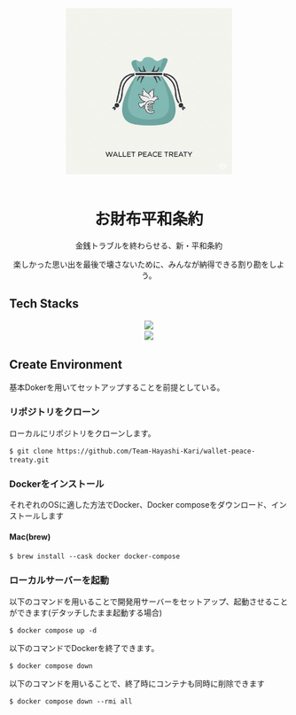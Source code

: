 <div align="center">
	<img width="300px", src="./images/wallet-peace-treaty-icon.png"/>
</div>

</br>

<h1 align="center">お財布平和条約</h1>
<div align="center">

金銭トラブルを終わらせる、新・平和条約

楽しかった思い出を最後で壊さないために、みんなが納得できる割り勘をしよう。

</div>

## Tech Stacks

<p align="center">
  <a href="https://skillicons.dev">
    <img src="https://skillicons.dev/icons?i=docker,postgresql,html,css,javascript,typescript&theme=light" />
		</br>
		<img src="https://skillicons.dev/icons?i=nodejs,pnpm,vite,react,emotion&theme=light" />
  </a>
</p>

## Create Environment
基本Dokerを用いてセットアップすることを前提としている。

### リポジトリをクローン
ローカルにリポジトリをクローンします。
```
$ git clone https://github.com/Team-Hayashi-Kari/wallet-peace-treaty.git
```

### Dockerをインストール
それぞれのOSに適した方法でDocker、Docker composeをダウンロード、インストールします

#### Mac(brew)
```
$ brew install --cask docker docker-compose
```

### ローカルサーバーを起動
以下のコマンドを用いることで開発用サーバーをセットアップ、起動させることができます(デタッチしたまま起動する場合)
```
$ docker compose up -d
```
以下のコマンドでDockerを終了できます。
```
$ docker compose down
```
以下のコマンドを用いることで、終了時にコンテナも同時に削除できます
```
$ docker compose down --rmi all
```